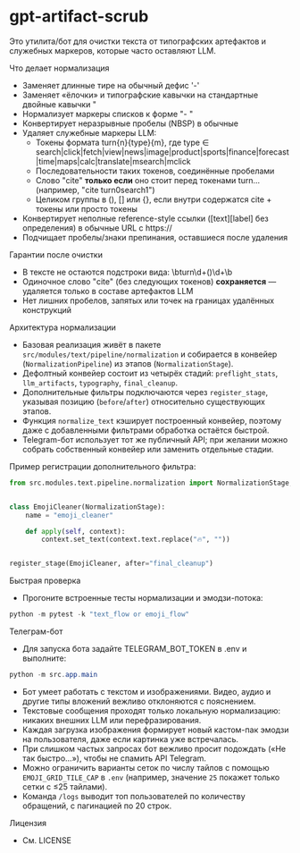 gpt-artifact-scrub
===================

Это утилита/бот для очистки текста от типографских артефактов и служебных маркеров, которые часто оставляют LLM.

Что делает нормализация
- Заменяет длинные тире на обычный дефис '-'
- Заменяет «ёлочки» и типографские кавычки на стандартные двойные кавычки "
- Нормализует маркеры списков к форме "- "
- Конвертирует неразрывные пробелы (NBSP) в обычные
- Удаляет служебные маркеры LLM:
	- Токены формата turn{n}{type}{m}, где type ∈ search|click|fetch|view|news|image|product|sports|finance|forecast|time|maps|calc|translate|msearch|mclick
	- Последовательности таких токенов, соединённые пробелами
	- Слово "cite" **только если** оно стоит перед токенами turn... (например, "cite turn0search1")
	- Целиком группы в (), [] или {}, если внутри содержатся cite + токены или просто токены
- Конвертирует неполные reference-style ссылки ([text][label] без определения) в обычные URL с https://
- Подчищает пробелы/знаки препинания, оставшиеся после удаления

Гарантии после очистки
- В тексте не остаются подстроки вида: \bturn\d+(<types>)\d+\b
- Одиночное слово "cite" (без следующих токенов) **сохраняется** — удаляется только в составе артефактов LLM
- Нет лишних пробелов, запятых или точек на границах удалённых конструкций

Архитектура нормализации
- Базовая реализация живёт в пакете `src/modules/text/pipeline/normalization` и собирается в конвейер (`NormalizationPipeline`) из этапов (`NormalizationStage`).
- Дефолтный конвейер состоит из четырёх стадий: `preflight_stats`, `llm_artifacts`, `typography`, `final_cleanup`.
- Дополнительные фильтры подключаются через `register_stage`, указывая позицию (`before`/`after`) относительно существующих этапов.
- Функция `normalize_text` кэширует построенный конвейер, поэтому даже с добавленными фильтрами обработка остаётся быстрой.
- Telegram-бот использует тот же публичный API; при желании можно собрать собственный конвейер или заменить отдельные стадии.

Пример регистрации дополнительного фильтра:

```python
from src.modules.text.pipeline.normalization import NormalizationStage, register_stage


class EmojiCleaner(NormalizationStage):
	name = "emoji_cleaner"

	def apply(self, context):
		context.set_text(context.text.replace("🔥", ""))


register_stage(EmojiCleaner, after="final_cleanup")
```

Быстрая проверка
- Прогоните встроенные тесты нормализации и эмодзи-потока:

```powershell
python -m pytest -k "text_flow or emoji_flow"
```

Телеграм-бот
- Для запуска бота задайте TELEGRAM_BOT_TOKEN в .env и выполните:

```powershell
python -m src.app.main
```
- Бот умеет работать с текстом и изображениями. Видео, аудио и другие типы вложений вежливо отклоняются с пояснением.
- Текстовые сообщения проходят только локальную нормализацию: никаких внешних LLM или перефразирования.
- Каждая загрузка изображения формирует новый кастом-пак эмодзи на пользователя, даже если картинка уже встречалась.
- При слишком частых запросах бот вежливо просит подождать («Не так быстро...»), чтобы не спамить API Telegram.
- Можно ограничить варианты сеток по числу тайлов с помощью `EMOJI_GRID_TILE_CAP` в `.env` (например, значение `25` покажет только сетки с ≤25 тайлами).
- Команда `/logs` выводит топ пользователей по количеству обращений, с пагинацией по 20 строк.

Лицензия
- См. LICENSE
